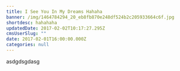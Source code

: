 ```yaml
---
title: I See You In My Dreams Hahaha
banner: /img/1464784294_20_eb8fb870e248df524b2c205933664c6f.jpg
shortdesc: hahahaha
updatedDate: 2017-02-02T10:17:27.295Z
cmsUserSlug: ""
date: 2017-02-01T16:00:00.000Z
categories: null
---
```


asdgdsgdasg